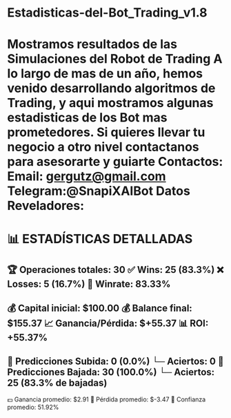 # Estadisticas-del-Bot_Trading_v1.8
Mostramos resultados de las Simulaciones del Robot de Trading
A lo largo de mas de un año, hemos venido desarrollando algoritmos de Trading,
y aqui mostramos algunas estadisticas de los Bot mas prometedores.
Si quieres llevar tu negocio a otro nivel contactanos para asesorarte y guiarte
Contactos:
Email: gergutz@gmail.com
Telegram:@SnapiXAIBot
Datos  Reveladores: 
======================================================================
📊 ESTADÍSTICAS DETALLADAS
======================================================================
🏆 Operaciones totales:    30
✅ Wins:                   25 (83.3%)
❌ Losses:                 5 (16.7%)
🎯 Winrate:                83.33%
----------------------------------------------------------------------
💰 Capital inicial:        $100.00
💰 Balance final:          $155.37
📈 Ganancia/Pérdida:       $+55.37
📊 ROI:                    +55.37%
----------------------------------------------------------------------
🔼 Predicciones Subida:    0 (0.0%)
   └─ Aciertos:            0
🔽 Predicciones Bajada:    30 (100.0%)
   └─ Aciertos:            25 (83.3% de bajadas)
----------------------------------------------------------------------
💵 Ganancia promedio:      $2.91
💸 Pérdida promedio:       $-3.47
🎲 Confianza promedio:     51.92%
